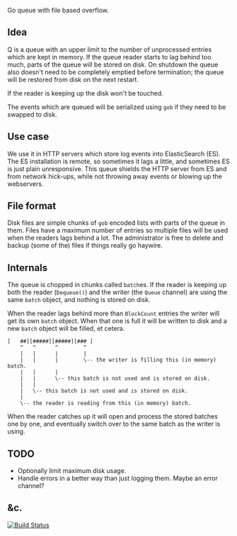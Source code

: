 Go queue with file based overflow.

Idea
----

Q is a queue with an upper limit to the number of unprocessed entries which are
kept in memory. If the queue reader starts to lag behind too much, parts of the
queue will be stored on disk. On shutdown the queue also doesn't need to be
completely emptied before termination; the queue will be restored from disk on
the next restart.

If the reader is keeping up the disk won't be touched.

The events which are queued will be serialized using `gob` if they need to be
swapped to disk.


Use case
--------

We use it in HTTP servers which store log events
into ElasticSearch (ES). The ES installation is remote, so sometimes it lags a
little, and sometimes ES is just plain unresponsive. This queue shields the HTTP
server from ES and from network hick-ups, while not throwing away events or blowing up the webservers.


File format
-----------

Disk files are simple chunks of `gob` encoded lists with parts of the queue in
them. Files have a maximum number of entries so multiple files will be used
when the readers lags behind a lot. The administrator is free to delete and
backup (some of the) files if things really go haywire.


Internals
---------

The queue is chopped in chunks called `batch`es. If the reader is keeping up
both the reader (`Dequeue()`) and the writer (the `Queue` channel) are using
the same `batch` object, and nothing is stored on disk.

When the reader lags behind more than `BlockCount` entries the writer will get
its own `batch` object. When that one is full it will be written to disk and
a new `batch` object will be filled, et cetera.

```
[   ##][#####][#####][### ]
    ^   ^      ^        ^
    |   |      |        |
    |   |      |        \-- the writer is filling this (in memory) batch.
    |   |      |         
    |   |      \-- this batch is not used and is stored on disk.
    |   |
    |   \-- this batch is not used and is stored on disk.
    |
    \-- the reader is reading from this (in memory) batch.
```

When the reader catches up it will open and process the stored batches one by one, and
eventually switch over to the same batch as the writer is using.


TODO
----


- Optionally limit maximum disk usage.
- Handle errors in a better way than just logging them. Maybe an error channel?

&c.
---

[![Build Status](https://travis-ci.org/alicebob/q.svg?branch=master)](https://travis-ci.org/alicebob/q)
